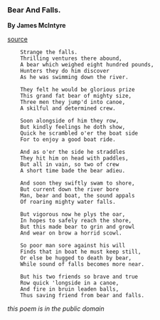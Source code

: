 ### Bear And Falls.

**By James McIntyre**

[source](http://www.public-domain-poetry.com/james-mcintyre/bear-and-falls-38668)

        Strange the falls.
        Thrilling ventures there abound,
        A bear which weighed eight hundred pounds,
        Hunters they do him discover
        As he was swimming down the river.

        They felt he would be glorious prize
        This grand fat bear of mighty size,
        Three men they jump'd into canoe,
        A skilful and determined crew.

        Soon alongside of him they row,
        But kindly feelings he doth show,
        Quick he scrambled o'er the boat side
        For to enjoy a good boat ride.

        And as o'er the side he straddles
        They hit him on head with paddles,
        But all in vain, so two of crew
        A short time bade the bear adieu.

        And soon they swiftly swam to shore,
        But current down the river bore
        Man, bear and boat, the sound appals
        Of roaring mighty water falls.

        But vigorous now he plys the oar,
        In hopes to safely reach the shore,
        But this made bear to grin and growl
        And wear on brow a horrid scowl.

        So poor man sore against his will
        Finds that in boat he must keep still,
        Or else be hugged to death by bear,
        While sound of falls becomes more near.

        But his two friends so brave and true
        Row quick 'longside in a canoe,
        And fire in bruin leaden balls,
        Thus saving friend from bear and falls.
        
*this poem is in the public domain*        
